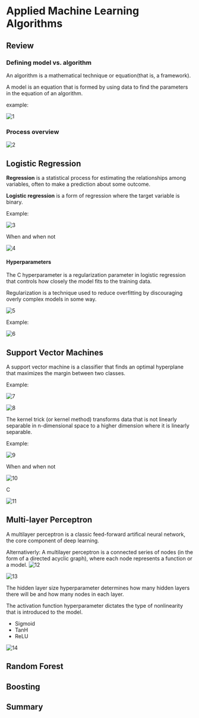 # Applied Machine Learning Algorithms

## Review

### Defining model vs. algorithm

An algorithm is a mathematical technique or equation(that is, a framework).

A model is an equation that is formed by using data to find the parameters in the equation of an algorithm.

example:

![1](./1.png)

### Process overview

![2](./2.png)

## Logistic Regression

**Regression** is a statistical process for estimating the relationships among variables, often to make a prediction about some outcome.

**Logistic regression** is a form of regression where the target variable is binary.

Example:

![3](./3.png)

When and when not

![4](./4.png)

#### Hyperparameters

The C hyperparameter is a regularization parameter in logistic regression that controls how closely the model fits to the training data.

Regularization is a technique used to reduce overfitting by discouraging overly complex models in some way.

![5](./5.png)

Example:

![6](./6.png)

## Support Vector Machines

A support vector machine is a classifier that finds an optimal hyperplane that maximizes the margin between two classes.

Example:

![7](./7.png)

![8](./8.png)

The kernel trick (or kernel method) transforms data that is not linearly separable in n-dimensional space to a higher dimension where it is linearly separable.

Example:

![9](./9.png)

When and when not

![10](./10.png)

C

![11](./11.png)



## Multi-layer Perceptron

A multilayer perceptron is a classic feed-forward artifical neural network, the core component of deep learning.

Alternativerly: A multilayer perceptron is a connected series of nodes (in the form of a directed acyclic graph), where each node represents a function or a model.
![12](./12.png)

![13](./13.png)

The hidden layer size hyperparameter determines how many hidden layers there will be and how many nodes in each layer.

The activation function hyperparameter dictates the type of nonlinearity that is introduced to the model.

- Sigmoid
- TanH
- ReLU

![14](./14.png)

## Random Forest



## Boosting



## Summary

